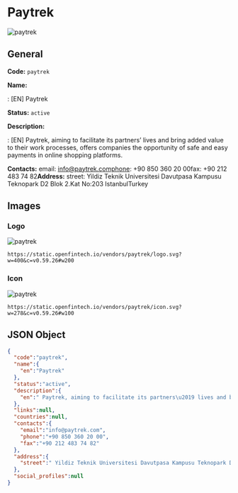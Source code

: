 
# Paytrek 
![paytrek](https://static.openfintech.io/vendors/paytrek/logo.svg?w=400&c=v0.59.26#w200)  

## General 
 
**Code:** `paytrek` 
 
**Name:** 
 
:	[EN] Paytrek 
 
**Status:** `active` 
 
**Description:** 
 
: [EN]  Paytrek, aiming to facilitate its partners’ lives and bring added value to their work processes, offers companies the opportunity of safe and easy payments in online shopping platforms.  
 
**Contacts:** 
email: info@paytrek.comphone: +90 850 360 20 00fax: +90 212 483 74 82**Address:** 
street:  Yildiz Teknik Universitesi Davutpasa Kampusu Teknopark D2 Blok 2.Kat No:203 IstanbulTurkey  

## Images 

### Logo 
 
![paytrek](https://static.openfintech.io/vendors/paytrek/logo.svg?w=400&c=v0.59.26#w200)  

```
https://static.openfintech.io/vendors/paytrek/logo.svg?w=400&c=v0.59.26#w200
```  

### Icon 
 
![paytrek](https://static.openfintech.io/vendors/paytrek/icon.svg?w=278&c=v0.59.26#w100)  

```
https://static.openfintech.io/vendors/paytrek/icon.svg?w=278&c=v0.59.26#w100
```  

## JSON Object 

```json
{
  "code":"paytrek",
  "name":{
    "en":"Paytrek"
  },
  "status":"active",
  "description":{
    "en":" Paytrek, aiming to facilitate its partners\u2019 lives and bring added value to their work processes, offers companies the opportunity of safe and easy payments in online shopping platforms. "
  },
  "links":null,
  "countries":null,
  "contacts":{
    "email":"info@paytrek.com",
    "phone":"+90 850 360 20 00",
    "fax":"+90 212 483 74 82"
  },
  "address":{
    "street":" Yildiz Teknik Universitesi Davutpasa Kampusu Teknopark D2 Blok 2.Kat No:203 IstanbulTurkey "
  },
  "social_profiles":null
}
```  
